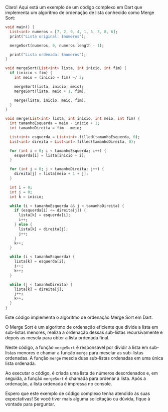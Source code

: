 Claro! Aqui está um exemplo de um código complexo em Dart que implementa um algoritmo de ordenação de lista conhecido como Merge Sort:

```dart
void main() {
  List<int> numeros = [7, 2, 9, 4, 1, 5, 3, 8, 6];
  print("Lista original: $numeros");

  mergeSort(numeros, 0, numeros.length - 1);

  print("Lista ordenada: $numeros");
}

void mergeSort(List<int> lista, int inicio, int fim) {
  if (inicio < fim) {
    int meio = (inicio + fim) ~/ 2;

    mergeSort(lista, inicio, meio);
    mergeSort(lista, meio + 1, fim);

    merge(lista, inicio, meio, fim);
  }
}

void merge(List<int> lista, int inicio, int meio, int fim) {
  int tamanhoEsquerda = meio - inicio + 1;
  int tamanhoDireita = fim - meio;

  List<int> esquerda = List<int>.filled(tamanhoEsquerda, 0);
  List<int> direita = List<int>.filled(tamanhoDireita, 0);

  for (int i = 0; i < tamanhoEsquerda; i++) {
    esquerda[i] = lista[inicio + i];
  }

  for (int j = 0; j < tamanhoDireita; j++) {
    direita[j] = lista[meio + 1 + j];
  }

  int i = 0;
  int j = 0;
  int k = inicio;

  while (i < tamanhoEsquerda && j < tamanhoDireita) {
    if (esquerda[i] <= direita[j]) {
      lista[k] = esquerda[i];
      i++;
    } else {
      lista[k] = direita[j];
      j++;
    }
    k++;
  }

  while (i < tamanhoEsquerda) {
    lista[k] = esquerda[i];
    i++;
    k++;
  }

  while (j < tamanhoDireita) {
    lista[k] = direita[j];
    j++;
    k++;
  }
}
```

Este código implementa o algoritmo de ordenação Merge Sort em Dart. 

O Merge Sort é um algoritmo de ordenação eficiente que divide a lista em sub-listas menores, realiza a ordenação dessas sub-listas recursivamente e depois as mescla para obter a lista ordenada final. 

Neste código, a função `mergeSort` é responsável por dividir a lista em sub-listas menores e chamar a função `merge` para mesclar as sub-listas ordenadas. A função `merge` mescla duas sub-listas ordenadas em uma única lista ordenada.

Ao executar o código, é criada uma lista de números desordenados e, em seguida, a função `mergeSort` é chamada para ordenar a lista. Após a ordenação, a lista ordenada é impressa no console.

Espero que este exemplo de código complexo tenha atendido às suas expectativas! Se você tiver mais alguma solicitação ou dúvida, fique à vontade para perguntar.